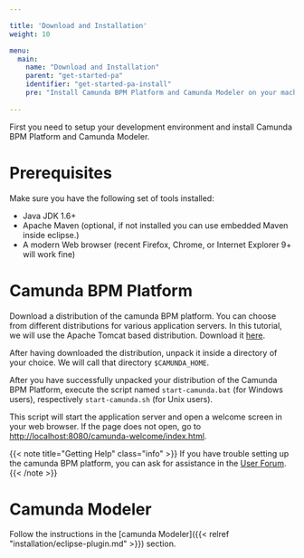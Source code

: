 ```yaml
---

title: 'Download and Installation'
weight: 10

menu:
  main:
    name: "Download and Installation"
    parent: "get-started-pa"
    identifier: "get-started-pa-install"
    pre: "Install Camunda BPM Platform and Camunda Modeler on your machine."
    
---
```


First you need to setup your development environment and install Camunda BPM Platform and Camunda Modeler.

# Prerequisites

Make sure you have the following set of tools installed:

* Java JDK 1.6+
* Apache Maven (optional, if not installed you can use embedded Maven inside eclipse.)
* A modern Web browser (recent Firefox, Chrome, or Internet Explorer 9+ will work fine)

# Camunda BPM Platform

Download a distribution of the camunda BPM platform. You can choose from different distributions for various application servers. In this tutorial, we will use the Apache Tomcat based distribution. Download it [here](http://camunda.org/download).

After having downloaded the distribution, unpack it inside a directory of your choice. We will call that directory `$CAMUNDA_HOME`.

After you have successfully unpacked your distribution of the Camunda BPM Platform, execute the script named `start-camunda.bat` (for Windows users), respectively `start-camunda.sh` (for Unix users).

This script will start the application server and open a welcome screen in your web browser. If the page does not open, go to [http://localhost:8080/camunda-welcome/index.html](http://localhost:8080/camunda-welcome/index.html).

{{< note title="Getting Help" class="info" >}}
If you have trouble setting up the camunda BPM platform, you can ask for assistance in the [User Forum](http://camunda.org/community/forum.html).
{{< /note >}}

# Camunda Modeler

Follow the instructions in the [camunda Modeler]({{< relref "installation/eclipse-plugin.md" >}}) section.
